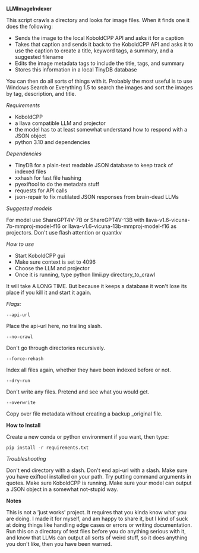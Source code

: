 **LLMImageIndexer**

This script crawls a directory and looks for image files. When it finds one it does the following:

* Sends the image to the local KoboldCPP API and asks it for a caption
* Takes that caption and sends it back to the KoboldCPP API and asks it to use the caption to create a title, keyword tags, a summary, and a suggested filename
* Edits the image metadata tags to include the title, tags, and summary
* Stores this information in a local TinyDB database

You can then do all sorts of things with it. Probably the most useful is to use Windows Search or Everything 1.5 to search the images and sort the images by tag, description, and title.



*Requirements*

* KoboldCPP
* a llava compatible LLM and projector
* the model has to at least somewhat understand how to respond with a JSON object
* python 3.10 and dependencies

*Dependencies*

* TinyDB for a plain-text readable JSON database to keep track of indexed files
* xxhash for fast file hashing
* pyexiftool to do the metadata stuff
* requests for API calls
* json-repair to fix mutilated JSON responses from brain-dead LLMs

*Suggested models*

For model use ShareGPT4V-7B or ShareGPT4V-13B with llava-v1.6-vicuna-7b-mmproj-model-f16 or llava-v1.6-vicuna-13b-mmproj-model-f16 as projectors. Don't use flash attention or quantkv

*How to use*

* Start KoboldCPP gui
* Make sure context is set to 4096 
* Choose the LLM and projector
* Once it is running, type python llmii.py directory_to_crawl

It will take A LONG TIME. But because it keeps a database it won't lose its place if you kill it and start it again.

*Flags:*

```
--api-url
```
Place the api-url here, no trailing slash.
```
--no-crawl
```
Don't go through directories recursively.
```
--force-rehash
```
Index all files again, whether they have been indexed before or not.
```
--dry-run
```
Don't write any files. Pretend and see what you would get.
```
--overwrite
```
Copy over file metadata without creating a backup _original file.

**How to Install**

Create a new conda or python environment if you want, then type:

```
pip install -r requirements.txt
```

*Troubleshooting*

Don't end directory with a slash. Don't end api-url with a slash. Make sure you have exiftool installed on your path. Try putting command arguments in quotes. Make sure KoboldCPP is running. Make sure your model can output a JSON object in a somewhat not-stupid way.

**Notes**

This is not a 'just works' project. It requires that you kinda know what you are doing. I made it for myself, and am happy to share it, but I kind of suck at doing things like handling edge cases or errors or writing documentation. Run this on a directory of test files before you do anything serious with it, and know that LLMs can output all sorts of weird stuff, so it does anything you don't like, then you have been warned. 
